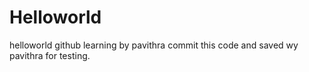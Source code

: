 # Helloworld

helloworld github learning by pavithra
commit this code and saved wy pavithra for testing. 
